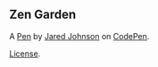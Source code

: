 Zen Garden
----------


A [Pen](http://codepen.io/Qwacks/pen/qqrBmw) by [Jared Johnson](http://codepen.io/Qwacks) on [CodePen](http://codepen.io/).

[License](http://codepen.io/Qwacks/pen/qqrBmw/license).